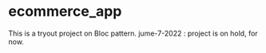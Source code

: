 # ecommerce_app

This is a tryout project on Bloc pattern. 
jume-7-2022 : project is on hold, for now.
